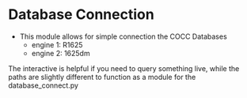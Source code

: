 Database Connection
===

- This module allows for simple connection the COCC Databases
    - engine 1: R1625
    - engine 2: 1625dm

The interactive is helpful if you need to query something live, while the paths are slightly different to function as a module for the database_connect.py